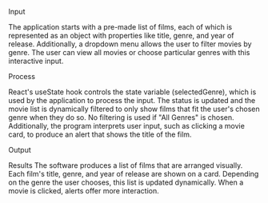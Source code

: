 Input

The application starts with a pre-made list of films, each of which is represented as an object with properties like title, genre, and year of release. 
Additionally, a dropdown menu allows the user to filter movies by genre. The user can view all movies or choose particular genres with this interactive input.

Process

React's useState hook controls the state variable (selectedGenre), 
which is used by the application to process the input. The status is updated and the 
movie list is dynamically filtered to only show films that fit the user's chosen genre when they do so. 
No filtering is used if "All Genres" is chosen. Additionally, the program interprets user input, such as clicking a movie card, 
to produce an alert that shows the title of the film.

Output

Results
The software produces a list of films that are arranged visually. 
Each film's title, genre, and year of release are shown on a card. Depending on the genre the user chooses,
this list is updated dynamically. When a movie is clicked, alerts offer more interaction.

